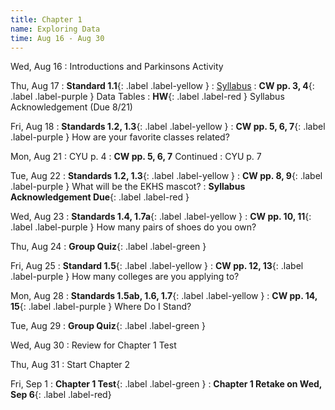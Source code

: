 ```yaml
---
title: Chapter 1
name: Exploring Data
time: Aug 16 - Aug 30
---
```


Wed, Aug 16
: Introductions and Parkinsons Activity

Thu, Aug 17
: **Standard 1.1**{: .label .label-yellow }
: [Syllabus](/syllabus/)
: **CW pp. 3, 4**{: .label .label-purple } Data Tables 
: **HW**{: .label .label-red } Syllabus Acknowledgement (Due 8/21)


Fri, Aug 18
: **Standards 1.2, 1.3**{: .label .label-yellow }
: **CW pp. 5, 6, 7**{: .label .label-purple } How are your favorite classes related?

Mon, Aug 21
: CYU p. 4
: **CW pp. 5, 6, 7** Continued
: CYU p. 7
 
Tue, Aug 22
: **Standards 1.2, 1.3**{: .label .label-yellow }
: **CW pp. 8, 9**{: .label .label-purple } What will be the EKHS mascot?
: **Syllabus Acknowledgement Due**{: .label .label-red }

Wed, Aug 23
: **Standards 1.4, 1.7a**{: .label .label-yellow }
: **CW pp. 10, 11**{: .label .label-purple } How many pairs of shoes do you own?

Thu, Aug 24
: **Group Quiz**{: .label .label-green }

Fri, Aug 25
: **Standard 1.5**{: .label .label-yellow }
: **CW pp. 12, 13**{: .label .label-purple } How many colleges are you applying to?

Mon, Aug 28
: **Standards 1.5ab, 1.6, 1.7**{: .label .label-yellow }
: **CW pp. 14, 15**{: .label .label-purple } Where Do I Stand?

Tue, Aug 29
: **Group Quiz**{: .label .label-green }

Wed, Aug 30
: Review for Chapter 1 Test

Thu, Aug 31
: Start Chapter 2

Fri, Sep 1
: **Chapter 1 Test**{: .label .label-green }
: **Chapter 1 Retake on Wed, Sep 6**{: .label .label-red}


<!-- 


Sep 29
: **Section**{: .label .label-purple }[Intro to Java](#)
  : [Solution](#)

Sep 30
: [Variables & Objects](#)
  : [1.2](#), [2.1](#)

Oct 1
: **Lab**{: .label .label-purple } [Intro to Java](#)

Oct 2
: [Tracing, IntLists, & Recursion](#)
  : [2.1](#)
: **HW 1 due**{: .label .label-red } -->
